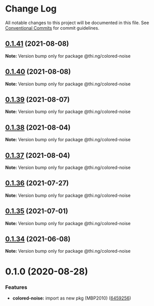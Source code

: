 # Change Log

All notable changes to this project will be documented in this file.
See [Conventional Commits](https://conventionalcommits.org) for commit guidelines.

## [0.1.41](https://github.com/thi-ng/umbrella/compare/@thi.ng/colored-noise@0.1.40...@thi.ng/colored-noise@0.1.41) (2021-08-08)

**Note:** Version bump only for package @thi.ng/colored-noise





## [0.1.40](https://github.com/thi-ng/umbrella/compare/@thi.ng/colored-noise@0.1.39...@thi.ng/colored-noise@0.1.40) (2021-08-08)

**Note:** Version bump only for package @thi.ng/colored-noise





## [0.1.39](https://github.com/thi-ng/umbrella/compare/@thi.ng/colored-noise@0.1.38...@thi.ng/colored-noise@0.1.39) (2021-08-07)

**Note:** Version bump only for package @thi.ng/colored-noise





## [0.1.38](https://github.com/thi-ng/umbrella/compare/@thi.ng/colored-noise@0.1.37...@thi.ng/colored-noise@0.1.38) (2021-08-04)

**Note:** Version bump only for package @thi.ng/colored-noise





## [0.1.37](https://github.com/thi-ng/umbrella/compare/@thi.ng/colored-noise@0.1.36...@thi.ng/colored-noise@0.1.37) (2021-08-04)

**Note:** Version bump only for package @thi.ng/colored-noise





## [0.1.36](https://github.com/thi-ng/umbrella/compare/@thi.ng/colored-noise@0.1.35...@thi.ng/colored-noise@0.1.36) (2021-07-27)

**Note:** Version bump only for package @thi.ng/colored-noise





## [0.1.35](https://github.com/thi-ng/umbrella/compare/@thi.ng/colored-noise@0.1.34...@thi.ng/colored-noise@0.1.35) (2021-07-01)

**Note:** Version bump only for package @thi.ng/colored-noise





## [0.1.34](https://github.com/thi-ng/umbrella/compare/@thi.ng/colored-noise@0.1.33...@thi.ng/colored-noise@0.1.34) (2021-06-08)

**Note:** Version bump only for package @thi.ng/colored-noise





# 0.1.0 (2020-08-28)


### Features

* **colored-noise:** import as new pkg (MBP2010) ([6459256](https://github.com/thi-ng/umbrella/commit/64592562ee4e4374011edc596e28f41b94218b44))
